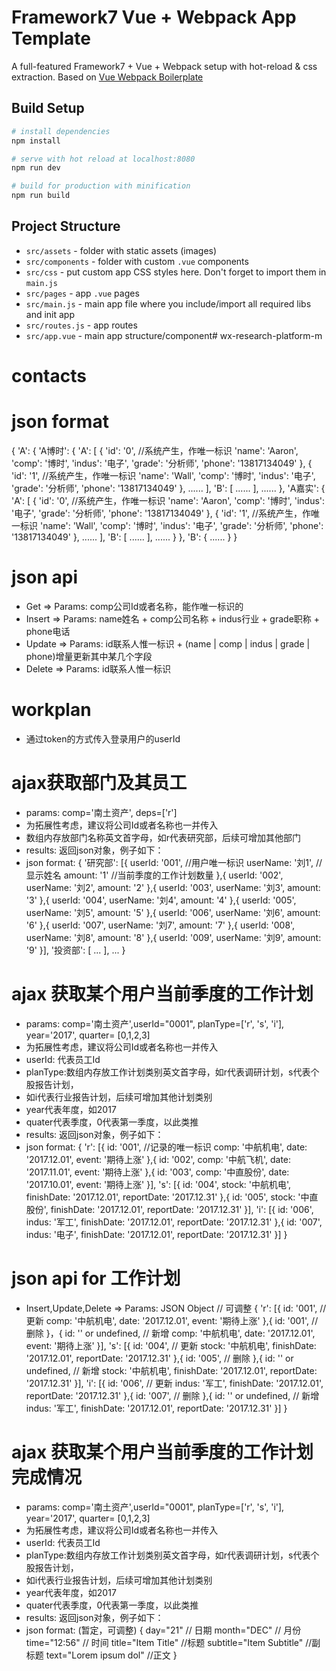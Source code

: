 # Framework7 Vue + Webpack App Template

A full-featured Framework7 + Vue + Webpack setup with hot-reload & css extraction. Based on [Vue Webpack Boilerplate](https://github.com/vuejs-templates/webpack)

## Build Setup

``` bash
# install dependencies
npm install

# serve with hot reload at localhost:8080
npm run dev

# build for production with minification
npm run build
```

## Project Structure

* `src/assets` - folder with static assets (images)
* `src/components` - folder with custom `.vue` components
* `src/css` - put custom app CSS styles here. Don't forget to import them in `main.js`
* `src/pages` - app `.vue` pages
* `src/main.js` - main app file where you include/import all required libs and init app
* `src/routes.js` - app routes
* `src/app.vue` - main app structure/component# wx-research-platform-m

# contacts
# json format
{
  'A': {
    'A博时': {
      'A': [
        {
          'id': '0', //系统产生，作唯一标识
          'name': 'Aaron',
          'comp': '博时',
          'indus': '电子',
          'grade': '分析师',
          'phone': '13817134049'
        },
        {
          'id': '1', //系统产生，作唯一标识
          'name': 'Wall',
          'comp': '博时',
          'indus': '电子',
          'grade': '分析师',
          'phone': '13817134049'
        },
        ......
      ],
      'B': [
      ......
      ],
      ......
    },
    'A嘉实': {
      'A': [
        {
          'id': '0', //系统产生，作唯一标识
          'name': 'Aaron',
          'comp': '博时',
          'indus': '电子',
          'grade': '分析师',
          'phone': '13817134049'
        },
        {
          'id': '1', //系统产生，作唯一标识
          'name': 'Wall',
          'comp': '博时',
          'indus': '电子',
          'grade': '分析师',
          'phone': '13817134049'
        },
        ......
      ],
      'B': [
      ......
      ],
      ......
    }
  },
  'B': {
    ......
  }
}
# json api
* Get => Params: comp公司Id或者名称，能作唯一标识的
* Insert => Params: name姓名 + comp公司名称 + indus行业 + grade职称 + phone电话
* Update => Params: id联系人惟一标识 + (name | comp | indus | grade | phone)增量更新其中某几个字段
* Delete => Params: id联系人惟一标识

# workplan
* 通过token的方式传入登录用户的userId
# ajax获取部门及其员工
* params: comp='南土资产', deps=['r']
* 为拓展性考虑，建议将公司Id或者名称也一并传入
* 数组内存放部门名称英文首字母，如r代表研究部，后续可增加其他部门
* results: 返回json对象，例子如下：
* json format:
  {
    '研究部': [{
      userId: '001', //用户唯一标识
      userName: '刘1', //显示姓名
      amount: '1' //当前季度的工作计划数量
    },{
      userId: '002',
      userName: '刘2',
      amount: '2'
    },{
      userId: '003',
      userName: '刘3',
      amount: '3'
    },{
      userId: '004',
      userName: '刘4',
      amount: '4'
    },{
      userId: '005',
      userName: '刘5',
      amount: '5'
    },{
      userId: '006',
      userName: '刘6',
      amount: '6'
    },{
      userId: '007',
      userName: '刘7',
      amount: '7'
    },{
      userId: '008',
      userName: '刘8',
      amount: '8'
    },{
      userId: '009',
      userName: '刘9',
      amount: '9'
    }],
    '投资部': [
    ...
    ],
    ...
  }
# ajax 获取某个用户当前季度的工作计划
* params: comp='南土资产',userId="0001", planType=['r', 's', 'i'], year='2017', quarter= [0,1,2,3]
* 为拓展性考虑，建议将公司Id或者名称也一并传入
* userId: 代表员工Id
* planType:数组内存放工作计划类别英文首字母，如r代表调研计划，s代表个股报告计划，
* 如i代表行业报告计划，后续可增加其他计划类别
* year代表年度，如2017
* quater代表季度，0代表第一季度，以此类推
* results: 返回json对象，例子如下：
* json format:
{
  'r': [{
    id: '001', //记录的唯一标识
    comp: '中航机电',
    date: '2017.12.01',
    event: '期待上涨'
  },{
    id: '002',
    comp: '中航飞机',
    date: '2017.11.01',
    event: '期待上涨'
  },{
    id: '003',
    comp: '中直股份',
    date: '2017.10.01',
    event: '期待上涨'
  }],
  's': [{
    id: '004',
    stock: '中航机电',
    finishDate: '2017.12.01',
    reportDate: '2017.12.31'
  },{
    id: '005',
    stock: '中直股份',
    finishDate: '2017.12.01',
    reportDate: '2017.12.31'
  }],
  'i': [{
    id: '006',
    indus: '军工',
    finishDate: '2017.12.01',
    reportDate: '2017.12.31'
  },{
    id: '007',
    indus: '电子',
    finishDate: '2017.12.01',
    reportDate: '2017.12.31'
  }]
}
# json api for 工作计划
* Insert,Update,Delete => Params: JSON Object  // 可调整
{
  'r': [{
    id: '001', // 更新
    comp: '中航机电',
    date: '2017.12.01',
    event: '期待上涨'
  },{
    id: '001', // 删除
  }，{
    id: '' or undefined, // 新增
    comp: '中航机电',
    date: '2017.12.01',
    event: '期待上涨'
  }],
  's': [{
    id: '004', // 更新
    stock: '中航机电',
    finishDate: '2017.12.01',
    reportDate: '2017.12.31'
  },{
    id: '005', // 删除
  },{
    id: '' or undefined, // 新增
    stock: '中航机电',
    finishDate: '2017.12.01',
    reportDate: '2017.12.31'
  }],
  'i': [{
    id: '006', // 更新
    indus: '军工',
    finishDate: '2017.12.01',
    reportDate: '2017.12.31'
  },{
    id: '007', // 删除
  },{
    id: '' or undefined, // 新增
    indus: '军工',
    finishDate: '2017.12.01',
    reportDate: '2017.12.31'
  }]
}

# ajax 获取某个用户当前季度的工作计划完成情况
* params: comp='南土资产',userId="0001", planType=['r', 's', 'i'], year='2017', quarter= [0,1,2,3]
* 为拓展性考虑，建议将公司Id或者名称也一并传入
* userId: 代表员工Id
* planType:数组内存放工作计划类别英文首字母，如r代表调研计划，s代表个股报告计划，
* 如i代表行业报告计划，后续可增加其他计划类别
* year代表年度，如2017
* quater代表季度，0代表第一季度，以此类推
* results: 返回json对象，例子如下：
* json format: (暂定，可调整)
{
  day="21" // 日期
  month="DEC" // 月份
  time="12:56" // 时间
  title="Item Title" //标题
  subtitle="Item Subtitle" //副标题
  text="Lorem ipsum dol" //正文
}
